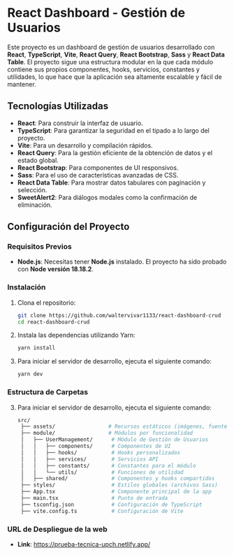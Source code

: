 # React Dashboard - Gestión de Usuarios

Este proyecto es un dashboard de gestión de usuarios desarrollado con **React**, **TypeScript**, **Vite**, **React Query**, **React Bootstrap**, **Sass** y **React Data Table**. El proyecto sigue una estructura modular en la que cada módulo contiene sus propios componentes, hooks, servicios, constantes y utilidades, lo que hace que la aplicación sea altamente escalable y fácil de mantener.

## Tecnologías Utilizadas
- **React**: Para construir la interfaz de usuario.
- **TypeScript**: Para garantizar la seguridad en el tipado a lo largo del proyecto.
- **Vite**: Para un desarrollo y compilación rápidos.
- **React Query**: Para la gestión eficiente de la obtención de datos y el estado global.
- **React Bootstrap**: Para componentes de UI responsivos.
- **Sass**: Para el uso de características avanzadas de CSS.
- **React Data Table**: Para mostrar datos tabulares con paginación y selección.
- **SweetAlert2**: Para diálogos modales como la confirmación de eliminación.

## Configuración del Proyecto

### Requisitos Previos
- **Node.js**: Necesitas tener **Node.js** instalado. El proyecto ha sido probado con **Node versión 18.18.2**.

### Instalación
1. Clona el repositorio:
   ```bash
   git clone https://github.com/waltervivar1133/react-dashboard-crud
   cd react-dashboard-crud

2. Instala las dependencias utilizando Yarn:
   ```bash
   yarn install

3. Para iniciar el servidor de desarrollo, ejecuta el siguiente comando:
   ```bash
   yarn dev


### Estructura de Carpetas
3. Para iniciar el servidor de desarrollo, ejecuta el siguiente comando:
   ```bash
   src/
    ├── assets/                 # Recursos estáticos (imágenes, fuentes, etc.)
    ├── module/                 # Módulos por funcionalidad
    │   ├── UserManagement/      # Módulo de Gestión de Usuarios
    │   │   ├── components/      # Componentes de UI
    │   │   ├── hooks/           # Hooks personalizados
    │   │   ├── services/        # Servicios API
    │   │   ├── constants/       # Constantes para el módulo
    │   │   └── utils/           # Funciones de utilidad
    │   ├── shared/              # Componentes y hooks compartidos
    ├── styles/                  # Estilos globales (archivos Sass)
    ├── App.tsx                  # Componente principal de la app
    ├── main.tsx                 # Punto de entrada
    ├── tsconfig.json            # Configuración de TypeScript
    ├── vite.config.ts           # Configuración de Vite

### URL de Despliegue de la web

- **Link**: https://prueba-tecnica-upch.netlify.app/